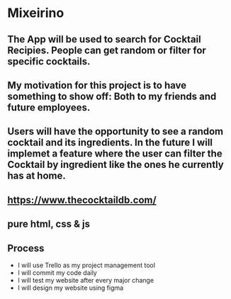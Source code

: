 # Mixeirino

## The App will be used to search for Cocktail Recipies. People can get random or filter for specific cocktails.

## My motivation for this project is to have something to show off: Both to my friends and future employees.

## Users will have the opportunity to see a random cocktail and its ingredients. In the future I will implemet a feature where the user can filter the Cocktail by ingredient like the ones he currently has at home.

## https://www.thecocktaildb.com/

## pure html, css & js

## Process

- I will use Trello as my project management tool
- I will commit my code daily
- I will test my website after every major change
- I will design my website using figma
